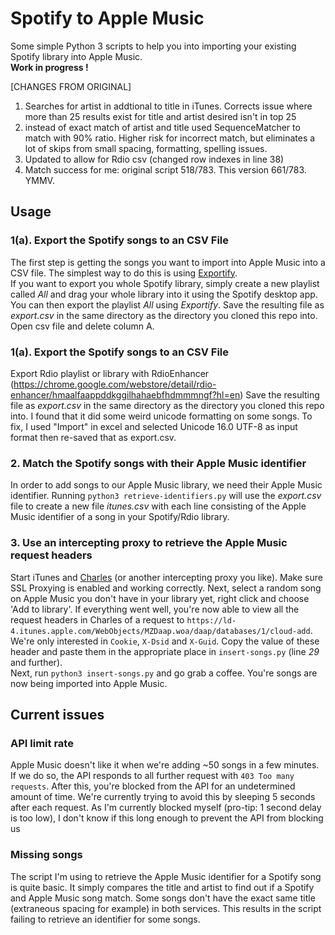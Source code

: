 # Spotify to Apple Music
Some simple Python 3 scripts to help you into importing your existing Spotify library into Apple Music.  
**Work in progress !**

[CHANGES FROM ORIGINAL]
1. Searches for artist in addtional to title in iTunes. Corrects issue where more than 25 results exist for title and artist desired isn't in top 25
2. instead of exact match of artist and title used SequenceMatcher to match with 90% ratio. Higher risk for incorrect match, but eliminates a lot of skips from small spacing, formatting, spelling issues.
3. Updated to allow for Rdio csv (changed row indexes in line 38)
4. Match success for me: original script 518/783. This version 661/783. YMMV.

## Usage

### 1(a). Export the Spotify songs to an CSV File
The first step is getting the songs you want to import into Apple Music into a CSV file. The simplest way to do this is using [Exportify](https://rawgit.com/watsonbox/exportify/master/exportify.html).  
If you want to export you whole Spotify library, simply create a new playlist called *All* and drag your whole library into it using the Spotify desktop app. You can then export the playlist *All* using *Exportify*. Save the resulting file as *export.csv* in the same directory as the directory you cloned this repo into. Open csv file and delete column A.

### 1(a). Export the Spotify songs to an CSV File
Export Rdio playlist or library with RdioEnhancer (https://chrome.google.com/webstore/detail/rdio-enhancer/hmaalfaappddkggilhahaebfhdmmmngf?hl=en) 
Save the resulting file as *export.csv* in the same directory as the directory you cloned this repo into.
I found that it did some weird unicode formatting on some songs. To fix, I used "Import" in excel and selected Unicode 16.0 UTF-8 as input format then re-saved that as export.csv.

### 2. Match the Spotify songs with their Apple Music identifier
In order to add songs to our Apple Music library, we need their Apple Music identifier. Running `python3 retrieve-identifiers.py` will use the *export.csv* file to create a new file *itunes.csv* with each line consisting of the Apple Music identifier of a song in your Spotify/Rdio library.

### 3. Use an intercepting proxy to retrieve the Apple Music request headers
Start iTunes and [Charles](http://www.charlesproxy.com) (or another intercepting proxy you like). Make sure SSL Proxying is enabled and working correctly. Next, select a random song on Apple Music you don't have in your library yet, right click and choose 'Add to library'. If everything went well, you're now able to view all the request headers in Charles of a request to `https://ld-4.itunes.apple.com/WebObjects/MZDaap.woa/daap/databases/1/cloud-add`. We're only interested in `Cookie`, `X-Dsid` and `X-Guid`. Copy the value of these header and paste them in the appropriate place  in `insert-songs.py` (line *29* and further).  
Next, run `python3 insert-songs.py` and go grab a coffee. You're songs are now being imported into Apple Music.


## Current issues

### API limit rate
Apple Music doesn't like it when we're adding ~50 songs in a few minutes. If we do so, the API responds to all further request with `403 Too many requests`. After this, you're blocked from the API for an undetermined amount of time. We're currently trying to avoid this by sleeping 5 seconds after each request. As I'm currently blocked myself (pro-tip: 1 second delay is too low), I don't know if this long enough to prevent the API from blocking us

### Missing songs
The script I'm using to retrieve the Apple Music identifier for a Spotify song is quite basic. It simply compares the title and artist to find out if a Spotify and Apple Music song match. Some songs don't have the exact same title (extraneous spacing for example) in both services. This results in the script failing to retrieve an identifier for some songs.

